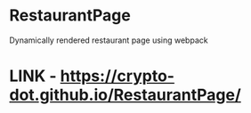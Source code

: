 # RestaurantPage
Dynamically rendered restaurant page using webpack 

# LINK - https://crypto-dot.github.io/RestaurantPage/

